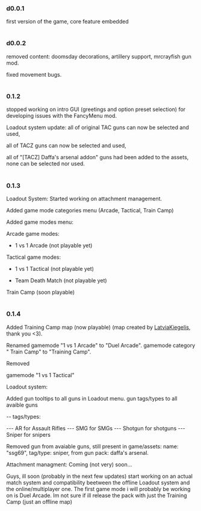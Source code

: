 ### d0.0.1

first version of the game, core feature embedded
#

#
### d0.0.2

removed content: doomsday decorations, artillery support, mrcrayfish gun mod.

fixed movement bugs.
#

#
### 0.1.2

stopped working on intro GUI (greetings and option preset selection) for developing issues with the FancyMenu mod.

Loadout system update: 
all of original TAC guns can now be selected and used, 

all of TACZ guns can now be selected and used,

all of "[TACZ] Daffa's arsenal addon" guns had been added to the assets, none can be selected nor used.
#

#
### 0.1.3

Loadout System: Started working on attachment management.

Added game mode categories menu (Arcade, Tactical, Train Camp)

Added game modes menu:


Arcade game modes:

- 1 vs 1 Arcade (not playable yet)

Tactical game modes:

- 1 vs 1 Tactical (not playable yet)

- Team Death Match (not playable yet)

Train Camp (soon playable)
#

#
### 0.1.4

Added
Training Camp map (now playable) (map created by [LatviaKiegelis](https://github.com/LatviaKiegelis), thank you <3).

Renamed
gamemode "1 vs 1 Arcade" to "Duel Arcade".
gamemode category " Train Camp" to "Training Camp".

Removed

gamemode "1 vs 1 Tactical"


Loadout system:

Added
gun tooltips to all guns in Loadout menu.
gun tags/types to all avaible guns

-- tags/types:

--- AR for Assault Rifles
--- SMG for SMGs
--- Shotgun for shotguns
--- Sniper for snipers


Removed
gun from avaiable guns, still present in game/assets: name: "ssg69", tag/type: sniper,    from          gun pack: daffa's arsenal.

Attachment managment: Coming (not very) soon...


Guys, ill soon (probably in the next few updates) start working on an actual match system and compatibility beetween the offline Loadout system and the online/multiplayer one. The first game mode i will probably be working on is Duel Arcade. 
Im not sure if ill release the pack with just the Training Camp (just an offline map)
#

#
